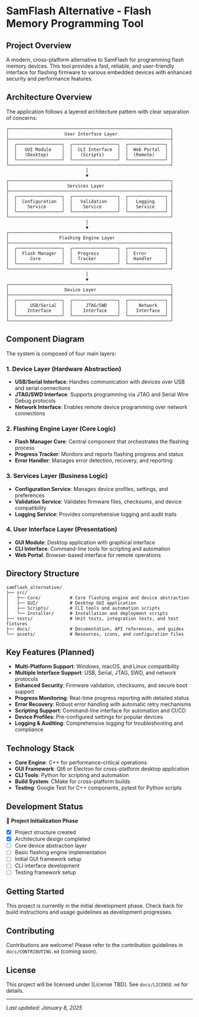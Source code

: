 # SamFlash Alternative - Flash Memory Programming Tool

## Project Overview

A modern, cross-platform alternative to SamFlash for programming flash memory devices. This tool provides a fast, reliable, and user-friendly interface for flashing firmware to various embedded devices with enhanced security and performance features.

## Architecture Overview

The application follows a layered architecture pattern with clear separation of concerns:

```
┌─────────────────────────────────────────────────────────────┐
│                     User Interface Layer                    │
├─────────────────────────────────────────────────────────────┤
│  ┌─────────────────┐  ┌─────────────────┐  ┌──────────────┐ │
│  │   GUI Module    │  │  CLI Interface  │  │  Web Portal  │ │
│  │   (Desktop)     │  │   (Scripts)     │  │  (Remote)    │ │
│  └─────────────────┘  └─────────────────┘  └──────────────┘ │
└─────────────────────────────────────────────────────────────┘
                              │
                              ▼
┌─────────────────────────────────────────────────────────────┐
│                      Services Layer                         │
├─────────────────────────────────────────────────────────────┤
│  ┌─────────────────┐  ┌─────────────────┐  ┌──────────────┐ │
│  │  Configuration  │  │   Validation    │  │   Logging    │ │
│  │    Service      │  │    Service      │  │   Service    │ │
│  └─────────────────┘  └─────────────────┘  └──────────────┘ │
└─────────────────────────────────────────────────────────────┘
                              │
                              ▼
┌─────────────────────────────────────────────────────────────┐
│                   Flashing Engine Layer                     │
├─────────────────────────────────────────────────────────────┤
│  ┌─────────────────┐  ┌─────────────────┐  ┌──────────────┐ │
│  │  Flash Manager  │  │  Progress       │  │  Error       │ │
│  │     Core        │  │  Tracker        │  │  Handler     │ │
│  └─────────────────┘  └─────────────────┘  └──────────────┘ │
└─────────────────────────────────────────────────────────────┘
                              │
                              ▼
┌─────────────────────────────────────────────────────────────┐
│                     Device Layer                            │
├─────────────────────────────────────────────────────────────┤
│  ┌─────────────────┐  ┌─────────────────┐  ┌──────────────┐ │
│  │     USB/Serial  │  │     JTAG/SWD    │  │    Network   │ │
│  │    Interface    │  │    Interface    │  │   Interface  │ │
│  └─────────────────┘  └─────────────────┘  └──────────────┘ │
└─────────────────────────────────────────────────────────────┘
```

## Component Diagram

The system is composed of four main layers:

### 1. Device Layer (Hardware Abstraction)
- **USB/Serial Interface**: Handles communication with devices over USB and serial connections
- **JTAG/SWD Interface**: Supports programming via JTAG and Serial Wire Debug protocols
- **Network Interface**: Enables remote device programming over network connections

### 2. Flashing Engine Layer (Core Logic)
- **Flash Manager Core**: Central component that orchestrates the flashing process
- **Progress Tracker**: Monitors and reports flashing progress and status
- **Error Handler**: Manages error detection, recovery, and reporting

### 3. Services Layer (Business Logic)
- **Configuration Service**: Manages device profiles, settings, and preferences
- **Validation Service**: Validates firmware files, checksums, and device compatibility
- **Logging Service**: Provides comprehensive logging and audit trails

### 4. User Interface Layer (Presentation)
- **GUI Module**: Desktop application with graphical interface
- **CLI Interface**: Command-line tools for scripting and automation
- **Web Portal**: Browser-based interface for remote operations

## Directory Structure

```
samflash_alternative/
├── src/
│   ├── Core/           # Core flashing engine and device abstraction
│   ├── GUI/            # Desktop GUI application
│   ├── Scripts/        # CLI tools and automation scripts
│   └── Installer/      # Installation and deployment scripts
├── tests/              # Unit tests, integration tests, and test fixtures
├── docs/               # Documentation, API references, and guides
└── assets/             # Resources, icons, and configuration files
```

## Key Features (Planned)

- **Multi-Platform Support**: Windows, macOS, and Linux compatibility
- **Multiple Interface Support**: USB, Serial, JTAG, SWD, and network protocols
- **Enhanced Security**: Firmware validation, checksums, and secure boot support
- **Progress Monitoring**: Real-time progress reporting with detailed status
- **Error Recovery**: Robust error handling with automatic retry mechanisms
- **Scripting Support**: Command-line interface for automation and CI/CD
- **Device Profiles**: Pre-configured settings for popular devices
- **Logging & Auditing**: Comprehensive logging for troubleshooting and compliance

## Technology Stack

- **Core Engine**: C++ for performance-critical operations
- **GUI Framework**: Qt6 or Electron for cross-platform desktop application
- **CLI Tools**: Python for scripting and automation
- **Build System**: CMake for cross-platform builds
- **Testing**: Google Test for C++ components, pytest for Python scripts

## Development Status

🚧 **Project Initialization Phase**
- [x] Project structure created
- [x] Architecture design completed
- [ ] Core device abstraction layer
- [ ] Basic flashing engine implementation
- [ ] Initial GUI framework setup
- [ ] CLI interface development
- [ ] Testing framework setup

## Getting Started

This project is currently in the initial development phase. Check back for build instructions and usage guidelines as development progresses.

## Contributing

Contributions are welcome! Please refer to the contribution guidelines in `docs/CONTRIBUTING.md` (coming soon).

## License

This project will be licensed under [License TBD]. See `docs/LICENSE.md` for details.

---

*Last updated: January 8, 2025*
